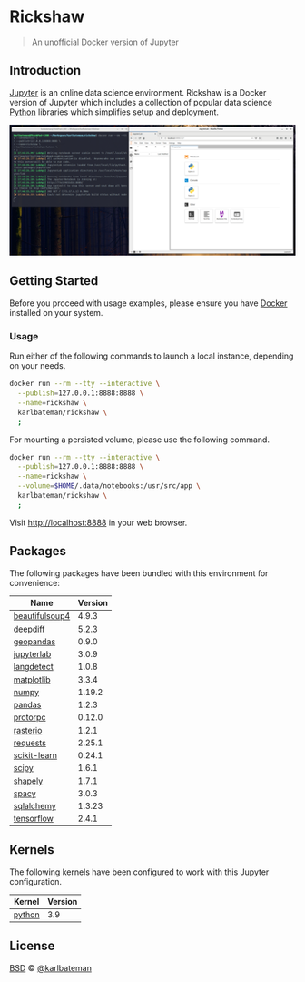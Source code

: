# Rickshaw

> An unofficial Docker version of Jupyter

## Introduction

[Jupyter](https://jupyter.org) is an online data science environment. Rickshaw is a Docker version of
Jupyter which includes a collection of popular data science [Python](https://www.python.org/)
libraries which simplifies setup and deployment.

![Rickshaw Screenshot](EXAMPLE.png)

## Getting Started

Before you proceed with usage examples, please ensure you have [Docker](https://docker.com)
installed on your system.

### Usage

Run either of the following commands to launch a local instance, depending on your needs.

```bash
docker run --rm --tty --interactive \
  --publish=127.0.0.1:8888:8888 \
  --name=rickshaw \
  karlbateman/rickshaw \
  ;
```

For mounting a persisted volume, please use the following command.

```bash
docker run --rm --tty --interactive \
  --publish=127.0.0.1:8888:8888 \
  --name=rickshaw \
  --volume=$HOME/.data/notebooks:/usr/src/app \
  karlbateman/rickshaw \
  ;
```

Visit <http://localhost:8888> in your web browser.

## Packages

The following packages have been bundled with this environment for convenience:

| Name             | Version |
| ---              | ---     |
| [beautifulsoup4] | 4.9.3   |
| [deepdiff]       | 5.2.3   |
| [geopandas]      | 0.9.0   |
| [jupyterlab]     | 3.0.9   |
| [langdetect]     | 1.0.8   |
| [matplotlib]     | 3.3.4   |
| [numpy]          | 1.19.2  |
| [pandas]         | 1.2.3   |
| [protorpc]       | 0.12.0  |
| [rasterio]       | 1.2.1   |
| [requests]       | 2.25.1  |
| [scikit-learn]   | 0.24.1  |
| [scipy]          | 1.6.1   |
| [shapely]        | 1.7.1   |
| [spacy]          | 3.0.3   |
| [sqlalchemy]     | 1.3.23  |
| [tensorflow]     | 2.4.1   |

[beautifulsoup4]: https://www.crummy.com/software/BeautifulSoup/bs4/doc/
[deepdiff]: https://deepdiff.readthedocs.io/en/latest/
[geopandas]: https://geopandas.org/
[jupyterlab]: https://jupyter.org/
[langdetect]: https://github.com/Mimino666/langdetect
[matplotlib]: https://matplotlib.org/
[numpy]: http://www.numpy.org/
[pandas]: https://pandas.pydata.org/
[protorpc]: https://cloud.google.com/appengine/docs/standard/python/tools/protorpc
[rasterio]: https://rasterio.readthedocs.io/en/latest/
[requests]: https://requests.readthedocs.io/en/master/
[scikit-learn]: https://scikit-learn.org/stable/
[scipy]: https://www.scipy.org/
[shapely]: https://shapely.readthedocs.io/en/stable/manual.html
[spacy]: https://spacy.io/
[sqlalchemy]: https://www.sqlalchemy.org/
[tensorflow]: https://www.tensorflow.org/

## Kernels

The following kernels have been configured to work with this Jupyter configuration.

| Kernel   | Version |
| ---      | ---     |
| [python] | 3.9     |

[python]: https://www.python.org

## License

[BSD](LICENSE) © [@karlbateman](https://github.com/karlbateman)
